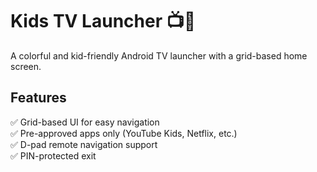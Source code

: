 # Kids TV Launcher 📺🎨

A colorful and kid-friendly Android TV launcher with a grid-based home screen.

## Features
✅ Grid-based UI for easy navigation  
✅ Pre-approved apps only (YouTube Kids, Netflix, etc.)  
✅ D-pad remote navigation support  
✅ PIN-protected exit  


